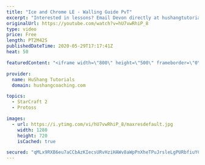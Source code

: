 ```yaml
---
title: "Ice and Chrome LE - Walling Guide PvT"
excerpt: "Interested in lessons? Email Devon directly at hushangtutorials@outlook.com ------------------------------------------------------------------------------------------------------- Want to support HuShang Tutorials directly? Patreon is a website where you can contribute a monthly donation that will help"
originalUrl: https://youtube.com/watch?v=hU7vwRhiP_8
type: video
price: Free
length: PT2M42S
publishedDateTime: 2020-05-29T17:17:41Z
heat: 50

featuredContent: "<iframe width=\"800\" height=\"500\" frameborder=\"0\" src=\"https://www.youtube.com/embed/hU7vwRhiP_8\" allow=\"accelerometer; autoplay; encrypted-media; gyroscope; picture-in-picture\" allowfullscreen></iframe>"

provider:
  name: HuShang Tutorials
  domain: hushangcoaching.com

topics:
  - StarCraft 2
  - Protoss

images:
  - url: https://i.ytimg.com/vi/hU7vwRhiP_8/maxresdefault.jpg
    width: 1280
    height: 720
    isCached: true

secured: "qMLx9RXB6eu7aCCbAzKIecsURvHziHAWv8aWpPnXheTPuJrsleLgPURbfiuYC7mI36fhsdNAw7cHDjsFqMRpzkJH7suiCwga2trUj1BBl2/mzSnPMUimnEIXP0hOMC60bHYThVhQs0A+E6o7ZuLobFZD9Wa7arma8i2eLftgEXzFa2KMUSjcAFHySB4ls5QWCn3yN/kMJQyz1mLvyG+zDxmouDhtLtFPpqITWsUkIDUi9S3pcI1xnxIrulXbYFkCsUmOyCSOzMu+5xxQYv1WLC0wmWB5y9ybX635RQFFY7abLzQjZnO/bNelGlTE+CbAtOqPStdwEysHWyMBnrB7w4faJWyh+7ZXk8KdXd42o1ll5lSFjydcRMWrDOpQQXIKmj7074v6p5esSUkorWRuQXuQmACvkUuc6jEAOuTd0og=;iSnznT+h9ZJWu6lWS5w2IQ=="
---
```


